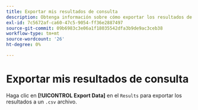 ```yaml
---
title: Exportar mis resultados de consulta
description: Obtenga información sobre cómo exportar los resultados de los datos.
exl-id: 7c5672af-ca60-47c5-9054-ff36e2887497
source-git-commit: 09b6983c3e06a1f18035542dfa3b9de9ac3ceb38
workflow-type: tm+mt
source-wordcount: '26'
ht-degree: 0%

---
```


# Exportar mis resultados de consulta

Haga clic en **[!UICONTROL Export Data]** en el `Results` para exportar los resultados a un `.csv` archivo.
